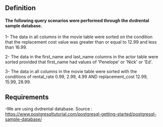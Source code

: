 
## Definition

#### The following query scenarios were performed through the dvdrental sample database.


 
1- The data in all columns in the movie table were sorted on the condition that the replacement cost value was greater than or equal to 12.99 and less than 16.99.

2- The data in the first_name and last_name columns in the actor table were sorted provided that first_name had values of 'Penelope' or 'Nick' or 'Ed'.

3- The data in all columns in the movie table were sorted with the conditions of rental_rate 0.99, 2.99, 4.99 AND replacement_cost 12.99, 15.99, 28.99.

## Requirements

-We are using dvdrental database. Source : https://www.postgresqltutorial.com/postgresql-getting-started/postgresql-sample-database/
